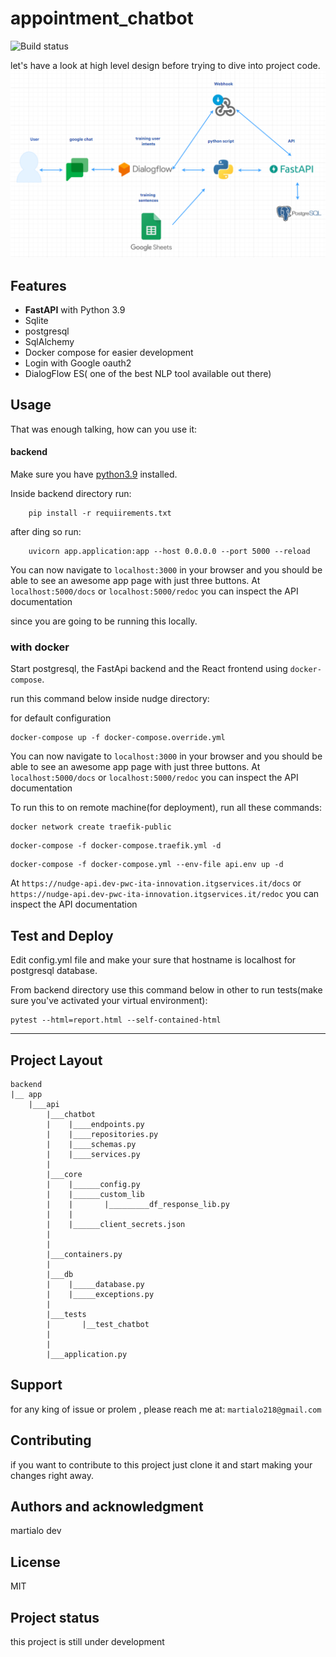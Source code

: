 # appointment_chatbot

![Build status](https://github.com/martialo12/appointment_chatbot/actions/workflows/python-app.yml/badge.svg)

let's have a look at high level design before trying to dive into project code.
![architecture](/img/diagram.png)

## Features

- **FastAPI** with Python 3.9
- Sqlite
- postgresql
- SqlAlchemy
- Docker compose for easier development
- Login with Google oauth2
- DialogFlow ES( one of the best NLP tool available out there)

## Usage

That was enough talking, how can you use it:


#### backend

Make sure you have [python3.9](https://www.python.org/) installed.

Inside backend directory run: 

```
    pip install -r requiirements.txt
```

after ding so run: 

```
    uvicorn app.application:app --host 0.0.0.0 --port 5000 --reload
```

You can now navigate to `localhost:3000` in your browser and you should be able to see an awesome app page with just three buttons.
At `localhost:5000/docs` or `localhost:5000/redoc` you can inspect the API documentation


since you are going to be running this locally.

### with docker

Start postgresql, the FastApi backend and the React frontend using `docker-compose`.

run this command below inside nudge directory:

for default configuration
```
docker-compose up -f docker-compose.override.yml
```

You can now navigate to `localhost:3000` in your browser and you should be able to see an awesome app page with just three buttons.
At `localhost:5000/docs` or `localhost:5000/redoc` you can inspect the API documentation


To run this to on remote machine(for deployment), run all these commands:

```
docker network create traefik-public 
```

```
docker-compose -f docker-compose.traefik.yml -d
```

```
docker-compose -f docker-compose.yml --env-file api.env up -d
```

At `https://nudge-api.dev-pwc-ita-innovation.itgservices.it/docs` or `https://nudge-api.dev-pwc-ita-innovation.itgservices.it/redoc` you can inspect the API documentation

## Test and Deploy

Edit config.yml file and make your sure that hostname is localhost for postgresql database.

From backend directory use this command below in other to run tests(make sure you've activated your virtual environment):

```
pytest --html=report.html --self-contained-html
```

***

## Project Layout
```
backend
|__ app
    |___api
        |___chatbot
        |    |____endpoints.py
        |    |____repositories.py
        |    |____schemas.py
        |    |____services.py
        |
        |___core
        |    |______config.py
        |    |______custom_lib
        |    |       |_________df_response_lib.py
        |    |
        |    |______client_secrets.json
        |            
        |
        |___containers.py
        |
        |___db
        |    |_____database.py
        |    |_____exceptions.py
        |
        |___tests
        |       |__test_chatbot
        |
        |
        |___application.py
```

## Support
for any king of issue or prolem , please reach me at: `martialo218@gmail.com`

## Contributing
if you want to contribute to this project just clone it and start making your changes right away.

## Authors and acknowledgment
martialo dev

## License
MIT

## Project status
this project is still under development

